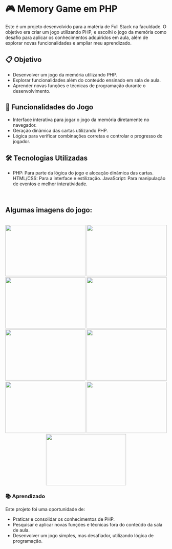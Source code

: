 # 🎮 Memory Game em PHP
Este é um projeto desenvolvido para a matéria de Full Stack na faculdade. O objetivo era criar um jogo utilizando PHP, e escolhi o jogo da memória como desafio para aplicar os conhecimentos adquiridos em aula, além de explorar novas funcionalidades e ampliar meu aprendizado.

## 📋 Objetivo
- Desenvolver um jogo da memória utilizando PHP.
- Explorar funcionalidades além do conteúdo ensinado em sala de aula.
- Aprender novas funções e técnicas de programação durante o desenvolvimento.
  
## 🚀 Funcionalidades do Jogo
- Interface interativa para jogar o jogo da memória diretamente no navegador.
- Geração dinâmica das cartas utilizando PHP.
- Lógica para verificar combinações corretas e controlar o progresso do jogador.
 
## 🛠️ Tecnologias Utilizadas
- PHP: Para parte da lógica do jogo e alocação dinâmica das cartas.
HTML/CSS: Para a interface e estilização.
JavaScript: Para manipulação de eventos e melhor interatividade.
<br>

## Algumas imagens do jogo: 
<br>
<div align = "center">
  <img src="https://github.com/GabihSantana/MemoryGamePHP/assets/135717302/18d0b8df-e4e4-46b1-a073-a90e2fc5ad07" width="250px" height="160px" />
  <img src="https://github.com/GabihSantana/MemoryGamePHP/assets/135717302/91d817d1-41d5-4101-9023-b6a87f5fdbbd" width="250px" height="160px" />
  <img src="https://github.com/GabihSantana/MemoryGamePHP/assets/135717302/d300db23-0655-4c90-b3c4-84dd21282025" width="250px" height="160px" />
  <img src="https://github.com/GabihSantana/MemoryGamePHP/assets/135717302/4fc8bce5-e4e6-44f7-b6c0-14bb131627b3" width="250px" height="160px" />
  <img src="https://github.com/GabihSantana/MemoryGamePHP/assets/135717302/0d2e167d-98a4-43fb-bf40-d8e992edb583" width="250px" height="160px" />
  <img src="https://github.com/GabihSantana/MemoryGamePHP/assets/135717302/66133ea1-e682-4f9c-8325-b31beb00bc28" width="250px" height="160px" />
  <img src="https://github.com/GabihSantana/MemoryGamePHP/assets/135717302/2c9611a4-48af-4b60-bc82-6ab706a2f97d" width="250px" height="160px" />
  <img src="https://github.com/GabihSantana/MemoryGamePHP/assets/135717302/70b90664-a1ff-436e-8754-a7345dd6c8ef" width="250px" height="160px" />
  <img src="https://github.com/GabihSantana/MemoryGamePHP/assets/135717302/4c6d2e08-d02b-4cb4-b6d7-61c8c4eb8439" width="250px" height="160px" />
</div>

### 📚 Aprendizado
Este projeto foi uma oportunidade de:

- Praticar e consolidar os conhecimentos de PHP.
- Pesquisar e aplicar novas funções e técnicas fora do conteúdo da sala de aula.
- Desenvolver um jogo simples, mas desafiador, utilizando lógica de programação.
